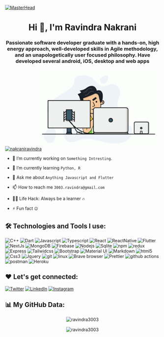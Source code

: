 [![MasterHead](https://www.softsuave.com/blog/wp-content/uploads/2020/11/mobile-app-development-lifecycle-softsuave.gif)]()
<h1 align="center">Hi 👋, I'm Ravindra Nakrani</h1>
<!-- <h1 align="center"><img src="https://c.tenor.com/3AhuaFENK-wAAAAi/aaaa.gif" width="60px" height="60px"> I'm Ravindra Nakrani</h1> -->
<h3 align="center">Passionate software developer graduate with a hands-on, high energy approach, well-developed skills in Agile methodology, and an unapologetically user focused philosophy. Have developed several android, iOS, desktop and web apps</h3>

<img align="right" alt="Coding" width="400" src="./programmer.gif">

<p align="left"> <a href="https://twitter.com/nakraniravindra" target="blank"><img src="https://img.shields.io/twitter/follow/nakraniravindra?logo=twitter&style=for-the-badge" alt="nakraniravindra" /></a> </p>

- 🔭 I’m currently working on `Something Intresting`.

- 🌱 I’m currently learning `Python, R`

- 💬 Ask me about `Anything Javascript and Flutter`

- 📫 How to reach me `3003.ravindra@gmail.com`

- 👨‍💻 Life Hack: Always be a learner `🔥`

- ⚡ Fun fact `😉`


## 🛠️ Technologies and Tools I use:


<p>
<img alt="C++" src="https://img.shields.io/badge/C%2B%2B-00599C?style=for-the-badge&logo=c%2B%2B&logoColor=white" height="25px"/>
<img alt="Dart" src="https://img.shields.io/badge/dart-000000?style=for-the-badge&logo=dart&logoColor=61DAFB" height="25px"/>
<img alt="Javascript" src="https://img.shields.io/badge/JavaScript-323330?style=for-the-badge&logo=javascript&logoColor=F7DF1E"  height="25px"/>
<img alt="Typescript" src="https://img.shields.io/badge/TypeScript-323330?style=for-the-badge&logo=typescript&logoColor=5459DD"  height="25px"/>
<img alt="React" src="https://img.shields.io/badge/React-20232A?style=for-the-badge&logo=react&logoColor=61DAFB" height="25px"/>
<img alt="ReactNative" src="https://img.shields.io/badge/Reactnative-20232A?style=for-the-badge&logo=react&logoColor=61DAFB" height="25px"/>
<img alt="Flutter" src="https://img.shields.io/badge/-Flutter-ffffff?style=flat-square&logo=flutter&logoColor=blue" height="25px"/>
<img alt="NextJs" src="https://img.shields.io/badge/Next-black?style=for-the-badge&logo=next.js&logoColor=white" height="25px"/>
<img alt="MongoDB" src="https://img.shields.io/badge/-MongoDB-13aa52?style=flat-square&logo=mongodb&logoColor=white"  height="25px"/>
<img alt="Firebase" src="https://img.shields.io/badge/-Firebase-white?style=for-the-badge&logo=firebase&logoColor=yellow"  height="25px"/>
<img alt="Nodejs" src="https://img.shields.io/badge/-Nodejs-43853d?style=flat-square&logo=Node.js&logoColor=white"  height="25px"/>
<img alt="Sqlite" src="https://img.shields.io/badge/Sqlite-00008B?style=for-the-badge&logo=sqlite&logoColor=blue"  height="25px"/>
<img alt="npm" src="https://img.shields.io/badge/NPM-%23000000.svg?style=for-the-badge&logo=npm&logoColor=white" height="25px"/>
<img alt="redux" src="https://img.shields.io/badge/-Redux-764ABC?style=flat-square&logo=redux&logoColor=white" height="25px"/>
<img alt="Express" src="https://img.shields.io/badge/express.js-%23404d59.svg?style=for-the-badge&logo=express&logoColor=%2361DAFB" height="25px"/>
<img alt="Tailwidcss" src="https://img.shields.io/badge/Tailwind_CSS-38B2AC?style=for-the-badge&logo=tailwind-css&logoColor=white" height="25px"/>
<img alt="Bootstrap" src="https://img.shields.io/badge/Bootstrap-563D7C?style=for-the-badge&logo=bootstrap&logoColor=white" height="25px"/>
<img alt="Material UI" src="https://img.shields.io/badge/Material--UI-0081CB?style=for-the-badge&logo=material-ui&logoColor=white" height="25px"/>
<img alt="Markdown" src="https://img.shields.io/badge/Markdown-000000?style=for-the-badge&logo=markdown&logoColor=white"  height="25px"/>
<img alt="html5" src="https://img.shields.io/badge/HTML5-E34F26?style=for-the-badge&logo=html5&logoColor=white" height="25px"/>
<img alt="Css3" src="https://img.shields.io/badge/CSS3-1572B6?style=for-the-badge&logo=css3&logoColor=white" height="25px"/>
<img alt="Jquery" src="https://img.shields.io/badge/jquery-%230769AD.svg?style=for-the-badge&logo=jquery&logoColor=white" height="25px"/>
<img alt="git" src="https://img.shields.io/badge/-Git-F05032?style=flat-square&logo=git&logoColor=white" height="25px"/>
<img alt="linux" src="https://img.shields.io/badge/-Linux-F7B93E?style=for-the-badge&logo=linux&logoColor=black" height="25px"/>  
<img alt="Brave browser" src="https://img.shields.io/badge/-Brave_Browser-FB542B?style=flat-square&logo=brave&logoColor=white" height="25px"/>
<img alt="Prettier" src="https://img.shields.io/badge/-Prettier-F7B93E?style=flat-square&logo=prettier&logoColor=white" height="25px"/>
<img alt="github actions" src="https://img.shields.io/badge/-Github_Actions-2088FF?style=flat-square&logo=github-actions&logoColor=white" height="25px"/>
 <img alt="postman" src="https://img.shields.io/badge/-Postman-00C7B7?style=flat-square&logo=postman&logoColor=white" height="25px"/>
 <img alt="Heroku" src="https://img.shields.io/badge/-Heroku-430098?style=flat-square&logo=heroku&logoColor=white" height="25px"/>
</p>

## ❤️ Let's get connected:

<p><a href="https://twitter.com/soumyajit4419" target="_blank"><img alt="Twitter" src="https://img.shields.io/badge/twitter-%231DA1F2.svg?&style=for-the-badge&logo=twitter&logoColor=white"  height="30px"/></a> <a href="https://www.linkedin.com/in/soumyajit4419/" target="_blank"><img alt="LinkedIn" src="https://img.shields.io/badge/linkedin-%230077B5.svg?&style=for-the-badge&logo=linkedin&logoColor=white"  height="30px"/></a> <a href="https://www.instagram.com/s.o.u.m.y.a_j.i.t/" target="_blank"><img alt="Instagram" src="https://img.shields.io/badge/Instagram-E4405F?style=for-the-badge&logo=instagram&logoColor=white"  height="30px"/></a>
</p>

<!-- <p><img align="center" src="https://github-readme-stats.vercel.app/api/top-langs?username=ravindra3003&show_icons=true&locale=en&layout=compact" alt="ravindra3003" /></p>

<p><img align="center" src="https://github-readme-streak-stats.herokuapp.com/?user=ravindra3003&" alt="ravindra3003" /></p> -->

## 📊 My GitHub Data:

<div align="center">
  <p>
  <img align="center" src="https://github-readme-stats.vercel.app/api/top-langs?username=ravindra3003&show_icons=true&locale=en&layout=compact" alt="ravindra3003"  />
  </p>
  <img align="center" src="https://github-readme-streak-stats.herokuapp.com/?user=ravindra3003&" alt="ravindra3003" />
</div>
